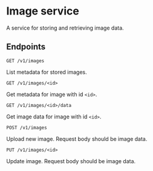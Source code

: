 # Image service
A service for storing and retrieving image data.

## Endpoints

`GET /v1/images`

List metadata for stored images.

`GET /v1/images/<id>`

Get metadata for image with id `<id>`.

`GET /v1/images/<id>/data`

Get image data for image with id `<id>`.

`POST /v1/images`

Upload new image. Request body should be image data.

`PUT /v1/images/<id>`

Update image. Request body should be image data.